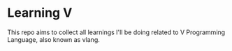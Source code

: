 # Learning V

This repo aims to collect all learnings I'll be doing related to V Programming Language, also known as vlang.


